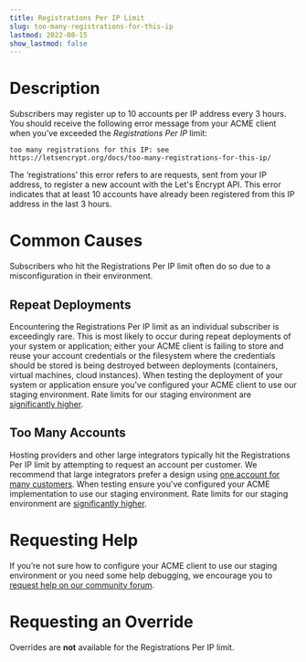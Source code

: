 ```yaml
---
title: Registrations Per IP Limit
slug: too-many-registrations-for-this-ip
lastmod: 2022-08-15
show_lastmod: false
---
```



# Description

Subscribers may register up to 10 accounts per IP address every 3 hours. You should receive the following error message from your ACME client when you’ve exceeded the *Registrations Per IP* limit:

```
too many registrations for this IP: see https://letsencrypt.org/docs/too-many-registrations-for-this-ip/
```

The ‘registrations’ this error refers to are requests, sent from your IP address, to register a new account with the Let's Encrypt API. This error indicates that at least 10 accounts have already been registered from this IP address in the last 3 hours.

# Common Causes

Subscribers who hit the Registrations Per IP limit often do so due to a misconfiguration in their environment.

## Repeat Deployments

Encountering the Registrations Per IP limit as an individual subscriber is exceedingly rare. This is most likely to occur during repeat deployments of your system or application; either your ACME client is failing to store and reuse your account credentials or the filesystem where the credentials should be stored is being destroyed between deployments (containers, virtual machines, cloud instances). When testing the deployment of your system or application ensure you've configured your ACME client to use our staging environment. Rate limits for our staging environment are [significantly higher](/docs/staging-environment/#rate-limits).

## Too Many Accounts

Hosting providers and other large integrators typically hit the Registrations Per IP limit by attempting to request an account per customer. We recommend that large integrators prefer a design using [one account for many customers](/docs/integration-guide/#one-account-or-many). When testing ensure you've configured your ACME implementation to use our staging environment. Rate limits for our staging environment are [significantly higher](/docs/staging-environment/#rate-limits).

# Requesting Help

If you’re not sure how to configure your ACME client to use our staging environment or you need some help debugging, we encourage you to [request help on our community forum](https://community.letsencrypt.org/c/help/13).

# Requesting an Override

Overrides are **not** available for the Registrations Per IP limit.
